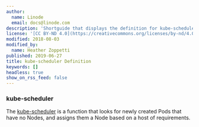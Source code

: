 ```yaml
---
author:
  name: Linode
  email: docs@linode.com
description: 'Shortguide that displays the definition for kube-scheduler.'
license: '[CC BY-ND 4.0](https://creativecommons.org/licenses/by-nd/4.0)'
modified: 2018-08-03
modified_by:
  name: Heather Zoppetti
published: 2019-06-27
title: kube-scheduler Definition
keywords: []
headless: true
show_on_rss_feed: false
---
```


### kube-scheduler

The [kube-scheduler](https://kubernetes.io/docs/reference/command-line-tools-reference/kube-scheduler/) is a function that looks for newly created Pods that have no Nodes, and assigns them a Node based on a host of requirements.